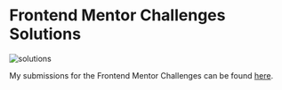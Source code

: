 # Frontend Mentor Challenges Solutions
![solutions](https://user-images.githubusercontent.com/29714385/94606691-82a97300-02a3-11eb-916a-67308a6731e3.PNG)

My submissions for the Frontend Mentor Challenges can be found [here](https://frontend-mentor-solutions-by-ade.netlify.app/).
